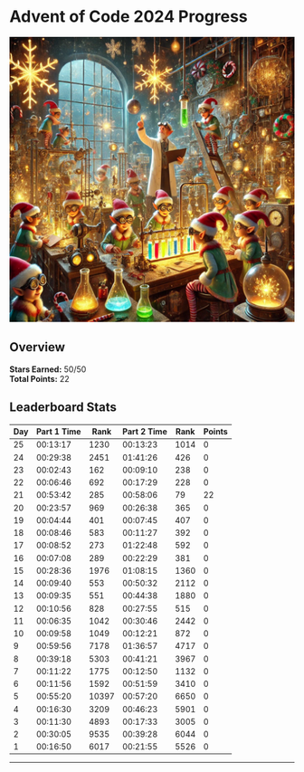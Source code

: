 # Advent of Code 2024 Progress

![Advent of Code 2024](media/AdventofCode2024.webp)

## Overview
**Stars Earned:** 50/50  
**Total Points:** 22  

## Leaderboard Stats

| Day | Part 1 Time | Rank | Part 2 Time | Rank | Points |
|-----|-------------|------|-------------|------|--------|
| 25  | 00:13:17    | 1230 | 00:13:23    | 1014 | 0      |
| 24  | 00:29:38    | 2451 | 01:41:26    | 426  | 0      |
| 23  | 00:02:43    | 162  | 00:09:10    | 238  | 0      |
| 22  | 00:06:46    | 692  | 00:17:29    | 228  | 0      |
| 21  | 00:53:42    | 285  | 00:58:06    | 79   | 22     |
| 20  | 00:23:57    | 969  | 00:26:38    | 365  | 0      |
| 19  | 00:04:44    | 401  | 00:07:45    | 407  | 0      |
| 18  | 00:08:46    | 583  | 00:11:27    | 392  | 0      |
| 17  | 00:08:52    | 273  | 01:22:48    | 592  | 0      |
| 16  | 00:07:08    | 289  | 00:22:29    | 381  | 0      |
| 15  | 00:28:36    | 1976 | 01:08:15    | 1360 | 0      |
| 14  | 00:09:40    | 553  | 00:50:32    | 2112 | 0      |
| 13  | 00:09:35    | 551  | 00:44:38    | 1880 | 0      |
| 12  | 00:10:56    | 828  | 00:27:55    | 515  | 0      |
| 11  | 00:06:35    | 1042 | 00:30:46    | 2442 | 0      |
| 10  | 00:09:58    | 1049 | 00:12:21    | 872  | 0      |
|  9  | 00:59:56    | 7178 | 01:36:57    | 4717 | 0      |
|  8  | 00:39:18    | 5303 | 00:41:21    | 3967 | 0      |
|  7  | 00:11:22    | 1775 | 00:12:50    | 1132 | 0      |
|  6  | 00:11:56    | 1592 | 00:51:59    | 3410 | 0      |
|  5  | 00:55:20    | 10397| 00:57:20    | 6650 | 0      |
|  4  | 00:16:30    | 3209 | 00:46:23    | 5901 | 0      |
|  3  | 00:11:30    | 4893 | 00:17:33    | 3005 | 0      |
|  2  | 00:30:05    | 9535 | 00:39:28    | 6044 | 0      |
|  1  | 00:16:50    | 6017 | 00:21:55    | 5526 | 0      |

---
